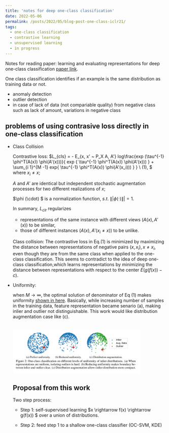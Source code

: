 ```yaml
---
title: 'notes for deep one-class classification'
date: 2022-05-06
permalink: /posts/2022/05/blog-post-one-class-iclr21/
tags:
  - one-class classification
  - contrastive learning
  - unsupervised learning
  - in progress
---
```


Notes for reading paper: learning and evaluating representations for deep one-class classification [paper link](https://arxiv.org/abs/2011.02578).

One class classification identifies if an example is the same distribution as training data or not.

* anomaly detection
* outlier detection
* in case of lack of data (not compariable quality) from negative class such as lack of amount, variations in negative class

problems of using contrasive loss directly in one-class classification
---
- Class Collision

  Contrastive loss:
  $L_{cls} = - E_{x, x' ~ P_X A, A'} log\frac{exp (\tau^{-1} \phi^T(A(x)) \phi(A'(x)))}{ exp \{ \tau^{-1} \phi^T(A(x)) \phi(A'(x))) \} + \sum_{i 1}^{M -1}  exp\{ \tau^{-1} \phi^T(A(x)) \phi(A'(x_i))) \} }  \ (1), $
  where  $x_i \neq x$;

  $A$ and $A'$ are identical but independent stochastic augmentation processes for two different realizations of $x$;

  $\phi (\cdot) $ is a normalization function, $s.t.$ $\|| \phi (\cdot) \|| = 1.$

  In summary, $L_{clr}$ regularizes 
  - representations of the same instance with different views $(A(x),A'(x))$ to be similar,
  - those of different instances
  $(A(x),A'(x_i \neq x))$ to be unlike.


  Class collision:
  The contrastive loss in Eq.(1) is minimized by maximizing the distance between representations of negative pairs $(x,x_i),x \neq x_i$, even though they are from the same class when applied to the one-class classification. This seems to contradict to the idea of deep one-class classification,which learns representations by minimizing the distance between representations with respect to the center $E (g ( f(x) ) - c)$. 

- Uniformity: 

  when $M \rightarrow \infty$, the optimal solution of denominator of Eq (1) makes uniformity [shown in here](https://arxiv.org/abs/2005.10242). Basically, while increasing number of samples in the training data, feature representation became senario (a), making inlier and outlier not distinguishable. This work would like distribution augmentation case like (c). 

  <br/><img src='/images/\blog_one_class/uniformity_illustration.png' width="400">

  

  
  
  Proposal from this work
  -

  Two step process:
  - Step 1: self-supervised learning 
  $x \rightarrow f(x) \rightarrow g(f(x)) $ over a union of distributions.

  - Step 2: feed step 1 to a shallow one-class classifier (OC-SVM, KDE)